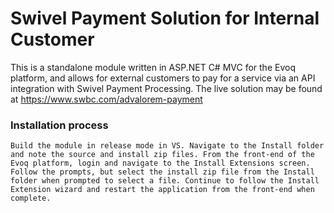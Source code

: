 # Swivel Payment Solution for Internal Customer
This is a standalone module written in ASP.NET C# MVC for the Evoq platform, and allows for external customers to pay for a service via an API integration with Swivel Payment Processing. The live solution may be found at https://www.swbc.com/advalorem-payment


### Installation process
	Build the module in release mode in VS. Navigate to the Install folder and note the source and install zip files. From the front-end of the Evoq platform, login and navigate to the Install Extensions screen. Follow the prompts, but select the install zip file from the Install folder when prompted to select a file. Continue to follow the Install Extension wizard and restart the application from the front-end when complete.
